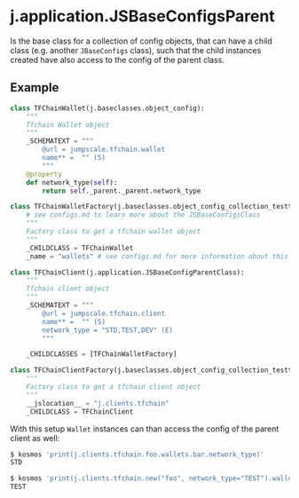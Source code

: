 
# j.application.JSBaseConfigsParent

Is the base class for a collection of config objects,
that can have a child class (e.g. another `JBaseConfigs` class),
such that the child instances created have also access to the config of the parent class.

## Example

```python
class TFChainWallet(j.baseclasses.object_config):
    """
    Tfchain Wallet object
    """
    _SCHEMATEXT = """
        @url = jumpscale.tfchain.wallet
        name** =  "" (S)
        """
    @property
    def network_type(self):
        return self._parent._parent.network_type

class TFChainWalletFactory(j.baseclasses.object_config_collection_testtools):
    # see configs.md to learn more about the JSBaseConfigsClass
    """
    Factory class to get a tfchain wallet object
    """
    _CHILDCLASS = TFChainWallet
    _name = "wallets" # see configs.md for more information about this property

class TFChainClient(j.application.JSBaseConfigParentClass):
    """
    Tfchain client object
    """
    _SCHEMATEXT = """
        @url = jumpscale.tfchain.client
        name** =  "" (S)
        network_type = "STD,TEST,DEV" (E)
        """

    _CHILDCLASSES = [TFChainWalletFactory]

class TFChainClientFactory(j.baseclasses.object_config_collection_testtools):
    """
    Factory class to get a tfchain client object
    """
    __jslocation__ = "j.clients.tfchain"
    _CHILDCLASS = TFChainClient
```

With this setup `Wallet` instances can than access the config of the parent client as well:

```bash
$ kosmos 'print(j.clients.tfchain.foo.wallets.bar.network_type)'
STD

$ kosmos 'print(j.clients.tfchain.new("foo", network_type="TEST").wallets.bar.network_type)'
TEST
```
